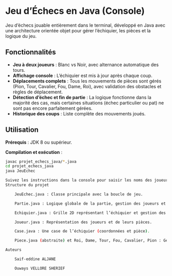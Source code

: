 # Jeu d’Échecs en Java (Console)

Jeu d’échecs jouable entièrement dans le terminal, développé en Java avec une architecture orientée objet pour gérer l’échiquier, les pièces et la logique du jeu.

## Fonctionnalités

- **Jeu à deux joueurs** : Blanc vs Noir, avec alternance automatique des tours.  
- **Affichage console** : L’échiquier est mis à jour après chaque coup.  
- **Déplacements complets** : Tous les mouvements de pièces sont gérés (Pion, Tour, Cavalier, Fou, Dame, Roi), avec validation des obstacles et règles de déplacement.  
- **Détection d’échec et fin de partie** : La logique fonctionne dans la majorité des cas, mais certaines situations (échec particulier ou pat) ne sont pas encore parfaitement gérées.  
- **Historique des coups** : Liste complète des mouvements joués.

## Utilisation

**Prérequis** : JDK 8 ou supérieur.

**Compilation et exécution** :  
```bash
javac projet_echecs_java/*.java
cd projet_echecs_java
java JeuEchec

Suivez les instructions dans la console pour saisir les noms des joueurs et jouer à tour de rôle en entrant les coordonnées des pièces (ex: e2 → e4).
Structure du projet

    JeuEchec.java : Classe principale avec la boucle de jeu.

    Partie.java : Logique globale de la partie, gestion des joueurs et des coups.

    Echiquier.java : Grille 2D représentant l’échiquier et gestion des déplacements.

    Joueur.java : Représentation des joueurs et de leurs pièces.

    Case.java : Une case de l’échiquier (coordonnées et pièce).

    Piece.java (abstraite) et Roi, Dame, Tour, Fou, Cavalier, Pion : Gestion des mouvements spécifiques à chaque pièce.

Auteurs

    Saif-eddine ALJANE

    Ouways VELLORE SHERIEF
